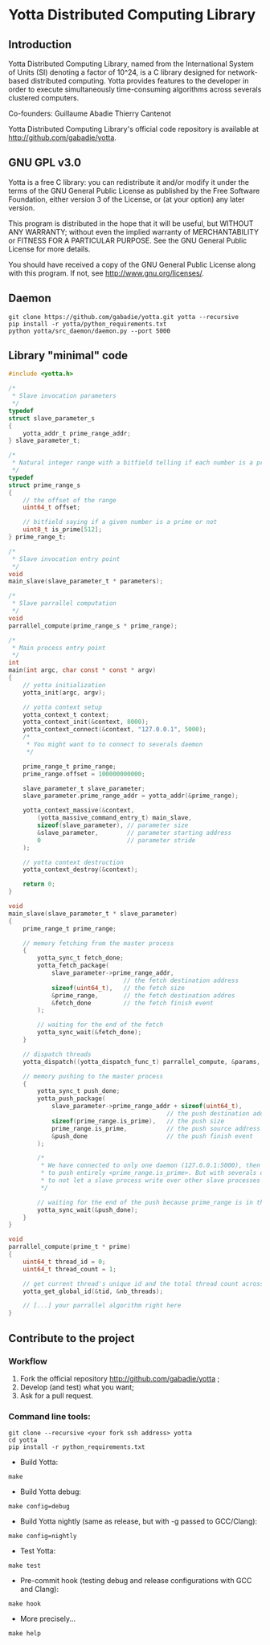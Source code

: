 Yotta Distributed Computing Library
===================================

## Introduction

Yotta Distributed Computing Library, named from the International System of Units (SI) denoting a factor of 10^24, is a C library designed for network-based distributed computing. Yotta provides features to the developer in order to execute simultaneously time-consuming algorithms across severals clustered computers.

Co-founders:
   Guillaume Abadie
   Thierry Cantenot

Yotta Distributed Computing Library's official code repository is available at <http://github.com/gabadie/yotta>.

## GNU GPL v3.0

Yotta is a free C library: you can redistribute it and/or modify it under the terms of the GNU General Public License as published by the Free Software Foundation, either version 3 of the License, or (at your option) any later version.

This program is distributed in the hope that it will be useful, but WITHOUT ANY WARRANTY; without even the implied warranty of MERCHANTABILITY or FITNESS FOR A PARTICULAR PURPOSE.  See the GNU General Public License for more details.

You should have received a copy of the GNU General Public License along with this program.  If not, see <http://www.gnu.org/licenses/>.

## Daemon

```shell
git clone https://github.com/gabadie/yotta.git yotta --recursive
pip install -r yotta/python_requirements.txt
python yotta/src_daemon/daemon.py --port 5000
```

## Library "minimal" code

```c
#include <yotta.h>

/*
 * Slave invocation parameters
 */
typedef
struct slave_parameter_s
{
    yotta_addr_t prime_range_addr;
} slave_parameter_t;

/*
 * Natural integer range with a bitfield telling if each number is a prime
 */
typedef
struct prime_range_s
{
    // the offset of the range
    uint64_t offset;

    // bitfield saying if a given number is a prime or not
    uint8_t is_prime[512];
} prime_range_t;

/*
 * Slave invocation entry point
 */
void
main_slave(slave_parameter_t * parameters);

/*
 * Slave parrallel computation
 */
void
parrallel_compute(prime_range_s * prime_range);

/*
 * Main process entry point
 */
int
main(int argc, char const * const * argv)
{
    // yotta initialization
    yotta_init(argc, argv);

    // yotta context setup
    yotta_context_t context;
    yotta_context_init(&context, 8000);
    yotta_context_connect(&context, "127.0.0.1", 5000);
    /*
     * You might want to to connect to severals daemon
     */

    prime_range_t prime_range;
    prime_range.offset = 100000000000;

    slave_parameter_t slave_parameter;
    slave_parameter.prime_range_addr = yotta_addr(&prime_range);

    yotta_context_massive(&context,
        (yotta_massive_command_entry_t) main_slave,
        sizeof(slave_parameter), // parameter size
        &slave_parameter,        // parameter starting address
        0                        // parameter stride
    );

    // yotta context destruction
    yotta_context_destroy(&context);

    return 0;
}

void
main_slave(slave_parameter_t * slave_parameter)
{
    prime_range_t prime_range;

    // memory fetching from the master process
    {
        yotta_sync_t fetch_done;
        yotta_fetch_package(
            slave_parameter->prime_range_addr,
                                // the fetch destination address
            sizeof(uint64_t),   // the fetch size
            &prime_range,       // the fetch destination addres
            &fetch_done         // the fetch finish event
        );

        // waiting for the end of the fetch
        yotta_sync_wait(&fetch_done);
    }

    // dispatch threads
    yotta_dispatch((yotta_dispatch_func_t) parrallel_compute, &params, 0);

    // memory pushing to the master process
    {
        yotta_sync_t push_done;
        yotta_push_package(
            slave_parameter->prime_range_addr + sizeof(uint64_t),
                                            // the push destination address
            sizeof(prime_range.is_prime),   // the push size
            prime_range.is_prime,           // the push source address
            &push_done                      // the push finish event
        );

        /*
         * We have connected to only one daemon (127.0.0.1:5000), then it is just fine
         * to push entirely <prime_range.is_prime>. But with severals daemons, becareful
         * to not let a slave process write over other slave processes' pushes...
         */

        // waiting for the end of the push because prime_range is in the stack
        yotta_sync_wait(&push_done);
    }
}

void
parrallel_compute(prime_t * prime)
{
    uint64_t thread_id = 0;
    uint64_t thread_count = 1;

    // get current thread's unique id and the total thread count across all slaves
    yotta_get_global_id(&tid, &nb_threads);

    // [...] your parrallel algorithm right here
}
```

## Contribute to the project

### Workflow

1. Fork the official repository http://github.com/gabadie/yotta ;
2. Develop (and test) what you want;
3. Ask for a pull request.

### Command line tools:

```shell
git clone --recursive <your fork ssh address> yotta
cd yotta
pip install -r python_requirements.txt
```

* Build Yotta:
```
make
```

* Build Yotta debug:
```
make config=debug
```

* Build Yotta nightly (same as release, but with -g passed to GCC/Clang):
```
make config=nightly
```

* Test Yotta:
```
make test
```

* Pre-commit hook (testing debug and release configurations with GCC and Clang):
```
make hook
```

* More precisely...
```
make help
```

